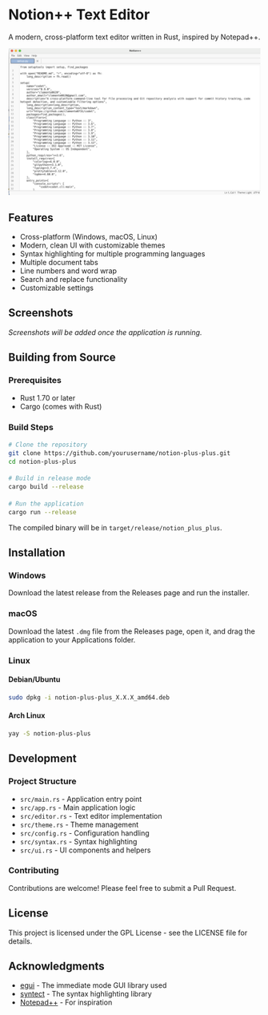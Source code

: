 # Notion++ Text Editor

A modern, cross-platform text editor written in Rust, inspired by Notepad++.

![Notion++ Editor Screenshot](mininotion.png)

## Features

- Cross-platform (Windows, macOS, Linux)
- Modern, clean UI with customizable themes
- Syntax highlighting for multiple programming languages
- Multiple document tabs
- Line numbers and word wrap
- Search and replace functionality
- Customizable settings

## Screenshots

_Screenshots will be added once the application is running._

## Building from Source

### Prerequisites

- Rust 1.70 or later
- Cargo (comes with Rust)

### Build Steps

```bash
# Clone the repository
git clone https://github.com/yourusername/notion-plus-plus.git
cd notion-plus-plus

# Build in release mode
cargo build --release

# Run the application
cargo run --release
```

The compiled binary will be in `target/release/notion_plus_plus`.

## Installation

### Windows

Download the latest release from the Releases page and run the installer.

### macOS

Download the latest `.dmg` file from the Releases page, open it, and drag the application to your Applications folder.

### Linux

#### Debian/Ubuntu

```bash
sudo dpkg -i notion-plus-plus_X.X.X_amd64.deb
```

#### Arch Linux

```bash
yay -S notion-plus-plus
```

## Development

### Project Structure

- `src/main.rs` - Application entry point
- `src/app.rs` - Main application logic
- `src/editor.rs` - Text editor implementation
- `src/theme.rs` - Theme management
- `src/config.rs` - Configuration handling
- `src/syntax.rs` - Syntax highlighting
- `src/ui.rs` - UI components and helpers

### Contributing

Contributions are welcome! Please feel free to submit a Pull Request.

## License

This project is licensed under the GPL License - see the LICENSE file for details.

## Acknowledgments

- [egui](https://github.com/emilk/egui) - The immediate mode GUI library used
- [syntect](https://github.com/trishume/syntect) - The syntax highlighting library
- [Notepad++](https://notepad-plus-plus.org/) - For inspiration 